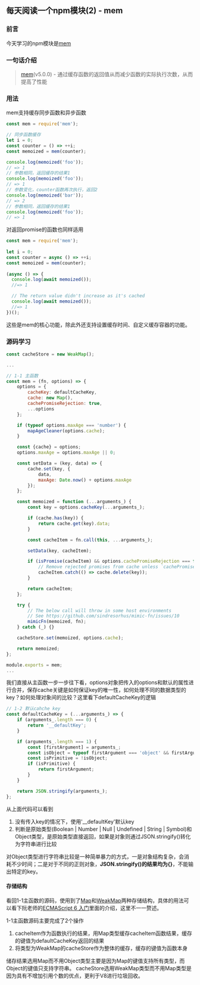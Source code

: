 ## 每天阅读一个npm模块(2) - mem

### 前言
今天学习的npm模块是[mem](https://www.npmjs.com/package/mem)

### 一句话介绍
> [mem](https://www.npmjs.com/package/mem)(v5.0.0) - 通过缓存函数的返回值从而减少函数的实际执行次数，从而提高了性能

### 用法
mem支持缓存同步函数和异步函数

```javascript
const mem = require('mem');

// 同步函数缓存
let i = 0;
const counter = () => ++i;
const memoized = mem(counter);

console.log(memoized('foo'));
// => 1
// 参数相同，返回缓存的结果1
console.log(memoized('foo'));
// => 1
// 参数变化，counter函数再次执行，返回2
console.log(memoized('bar'));
// => 2
// 参数相同，返回缓存的结果1
console.log(memoized('foo'));
// => 1
```

对返回promise的函数也同样适用

```javascript
const mem = require('mem');
 
let i = 0;
const counter = async () => ++i;
const memoized = mem(counter);
 
(async () => {
  console.log(await memoized());
  //=> 1

  // The return value didn't increase as it's cached
  console.log(await memoized());
  //=> 1
})();
```
这些是mem的核心功能，除此外还支持设置缓存时间、自定义缓存容器的功能。

### 源码学习

```javascript
const cacheStore = new WeakMap();

...

// 1-1 主函数
const mem = (fn, options) => {
	options = {
		cacheKey: defaultCacheKey,
		cache: new Map(),
		cachePromiseRejection: true,
		...options
	};

	if (typeof options.maxAge === 'number') {
		mapAgeCleaner(options.cache);
	}

	const {cache} = options;
	options.maxAge = options.maxAge || 0;

	const setData = (key, data) => {
		cache.set(key, {
			data,
			maxAge: Date.now() + options.maxAge
		});
	};

	const memoized = function (...arguments_) {
		const key = options.cacheKey(...arguments_);

		if (cache.has(key)) {
			return cache.get(key).data;
		}

		const cacheItem = fn.call(this, ...arguments_);

		setData(key, cacheItem);

		if (isPromise(cacheItem) && options.cachePromiseRejection === false) {
			// Remove rejected promises from cache unless `cachePromiseRejection` is set to `true`
			cacheItem.catch(() => cache.delete(key));
		}

		return cacheItem;
	};

	try {
		// The below call will throw in some host environments
		// See https://github.com/sindresorhus/mimic-fn/issues/10
		mimicFn(memoized, fn);
	} catch (_) {}

	cacheStore.set(memoized, options.cache);

	return memoized;
};

module.exports = mem;
...
```

我们直接从主函数一步一步往下看，options对象把传入的options和默认的属性进行合并，保存cache关键是如何保证key的唯一性，如何处理不同的数据类型的key？如何处理对象间的比较？这里看下defaultCacheKey的逻辑

```javascript
// 1-2 默认cahche key
const defaultCacheKey = (...arguments_) => {
	if (arguments_.length === 0) {
		return '__defaultKey';
	}

	if (arguments_.length === 1) {
		const [firstArgument] = arguments_;
		const isObject = typeof firstArgument === 'object' && firstArgument !== null;
		const isPrimitive = !isObject;
		if (isPrimitive) {
			return firstArgument;
		}
	}

	return JSON.stringify(arguments_);
};
```
从上面代码可以看到
1. 没有传入key的情况下，使用'__defaultKey'默认key
2. 判断是原始类型(Boolean | Number | Null | Undefined | String | Symbol)和Object类型，是原始类型直接返回，如果是对象则通过JSON.stringify()转化为字符串进行比较

对Object类型进行字符串比较是一种简单暴力的方式，一是对象结构复杂，会消耗不少时间；二是对于不同的正则对象，**JSON.stringify()**的结果均为**{}**，不能输出特定的key。

#### 存储结构
看回1-1主函数的源码，使用到了[Map](http://es6.ruanyifeng.com/?search=weakmap&x=0&y=0#docs/set-map#Map)和[WeakMap](http://es6.ruanyifeng.com/?search=weakmap&x=0&y=0#docs/set-map)两种存储结构，具体的用法可以看下阮老师的[ECMAScript 6 入门](http://es6.ruanyifeng.com/?search=weakmap&x=0&y=0#docs/set-map#Map)里面的介绍，这里不一一赘述。

1-1主函数源码主要完成了2个操作
1. cacheItem作为函数执行的结果，用Map类型缓存cacheItem函数结果，缓存的键值为defaultCacheKey返回的结果
2. 将类型为WeakMap的cacheStore作为整体的缓存，缓存的键值为函数本身

储存结果选用Map而不用Object类型主要是因为Map的键值支持所有类型，而Object的键值只支持字符串。
cacheStore选用WeakMap类型而不用Map类型是因为具有不增加引用个数的优点，更利于V8进行垃圾回收。

